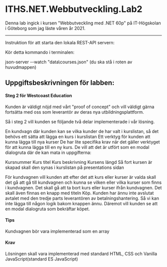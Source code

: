 # ITHS.NET.Webbutveckling.Lab2
 
Denna lab ingick i kursen "Webbutveckling med .NET 60p" på IT-Högskolan i Göteborg som jag läste våren år 2021.

---------------------------------

Instruktion för att starta den lokala REST-API servern:

Kör detta kommando i terminalen: 

json-server --watch "data\courses.json"      (du ska stå i roten av huvudmappen)

## Uppgiftsbeskrivningen för labben:
#### Steg 2 för Westcoast Education
Kunden är väldigt nöjd med vårt "proof of concept" och vill väldigt gärna fortsätta med oss som leverantör av deras nya utbildningsplattform.

Så i steg 2 vill kunden se följande två delar implementerade i vår lösning.

En kundvagn där kunden kan se vilka kunder de har valt i kurslistan, så det behövs ett sätta att lägga en kurs i kurslistan
Ett verktyg för kunden att kunna lägga till nya kurser
De har lite specifika krav när det gäller verktyget för att kunna lägga till en ny kurs. De vill att det är utfört som en modal dialogruta där de kan mata in uppgifterna:

Kursnummer
Kurs titel
Kurs beskrivning
Kursens längd
Så fort kursen är skapad skall den synas i kurslistan på presentations sidan

För kundvagnen vill kunden att efter det att kurs eller kurser är valda skall det gå att gå till kundvagnen och kunna se vilken eller vilka kurser som finns i kundvagnen. Det skall gå att ta bort kurs eller kurser ifrån kundvagnen. Det skall även finnas en knapp med titeln Köp. Kunden har ännu inte avslutat avtalet med den tredje parts leverantören av betalningshantering. Så vi kan inte lägga till någon logik bakom knappen ännu. Däremot vill kunden se att en modal dialogruta som bekräftar köpet.

#### Tips
Kundvagnen bör vara implementerad som en array

#### Krav
Lösningen skall vara implementerad med standard HTML, CSS och Vanilla JavaScript(standard ES JavaScript)
